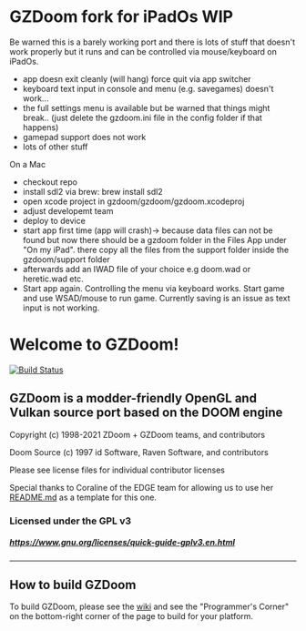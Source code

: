 # GZDoom fork for iPadOs WIP

Be warned this is a barely working port and there is lots of stuff that doesn't work properly but it runs and can be controlled via mouse/keyboard on iPadOs.

- app doesn exit cleanly (will hang) force quit via app switcher
- keyboard text input in console and menu (e.g. savegames) doesn't work...
- the full settings menu is available but be warned that things might break.. (just delete the gzdoom.ini file in the config folder if that happens)
- gamepad support does not work
- lots of other stuff



On a Mac
- checkout repo
- install sdl2 via brew: brew install sdl2
- open xcode project in gzdoom/gzdoom/gzdoom.xcodeproj
- adjust developemt team
- deploy to device
- start app first time (app will crash)-> because data files can not be found but now there should be a gzdoom folder in the Files App under "On my iPad". there copy all the files from the support folder inside the gzdoom/support folder
- afterwards add an IWAD file of your choice e.g doom.wad or heretic.wad etc. 
- Start app again. Controlling the menu via keyboard works. Start game and use WSAD/mouse to run game. Currently saving is an issue as text input is not working.


# Welcome to GZDoom!

[![Build Status](https://github.com/coelckers/gzdoom/workflows/Continuous%20Integration/badge.svg)](https://github.com/coelckers/gzdoom/actions?query=workflow%3A%22Continuous+Integration%22)

## GZDoom is a modder-friendly OpenGL and Vulkan source port based on the DOOM engine

Copyright (c) 1998-2021 ZDoom + GZDoom teams, and contributors

Doom Source (c) 1997 id Software, Raven Software, and contributors

Please see license files for individual contributor licenses

Special thanks to Coraline of the EDGE team for allowing us to use her [README.md](https://github.com/3dfxdev/EDGE/blob/master/README.md) as a template for this one.

### Licensed under the GPL v3
##### https://www.gnu.org/licenses/quick-guide-gplv3.en.html
---

## How to build GZDoom

To build GZDoom, please see the [wiki](https://zdoom.org/wiki/) and see the "Programmer's Corner" on the bottom-right corner of the page to build for your platform.

